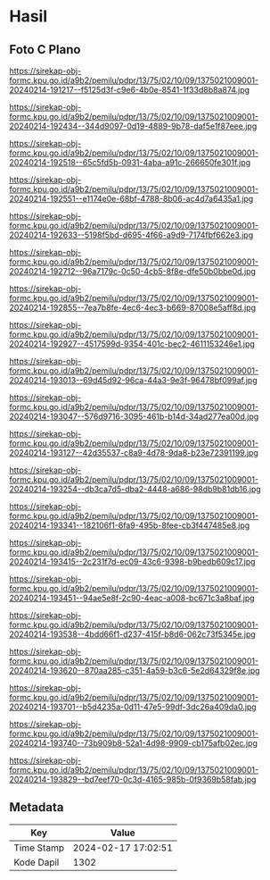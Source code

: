 # Hasil

## Foto C Plano

https://sirekap-obj-formc.kpu.go.id/a9b2/pemilu/pdpr/13/75/02/10/09/1375021009001-20240214-191217--f5125d3f-c9e6-4b0e-8541-1f33d8b8a874.jpg

https://sirekap-obj-formc.kpu.go.id/a9b2/pemilu/pdpr/13/75/02/10/09/1375021009001-20240214-192434--344d9097-0d19-4889-9b78-daf5e1f87eee.jpg

https://sirekap-obj-formc.kpu.go.id/a9b2/pemilu/pdpr/13/75/02/10/09/1375021009001-20240214-192518--65c5fd5b-0931-4aba-a91c-266650fe301f.jpg

https://sirekap-obj-formc.kpu.go.id/a9b2/pemilu/pdpr/13/75/02/10/09/1375021009001-20240214-192551--e1174e0e-68bf-4788-8b06-ac4d7a6435a1.jpg

https://sirekap-obj-formc.kpu.go.id/a9b2/pemilu/pdpr/13/75/02/10/09/1375021009001-20240214-192633--5198f5bd-d695-4f66-a9d9-7174fbf662e3.jpg

https://sirekap-obj-formc.kpu.go.id/a9b2/pemilu/pdpr/13/75/02/10/09/1375021009001-20240214-192712--96a7179c-0c50-4cb5-8f8e-dfe50b0bbe0d.jpg

https://sirekap-obj-formc.kpu.go.id/a9b2/pemilu/pdpr/13/75/02/10/09/1375021009001-20240214-192855--7ea7b8fe-4ec6-4ec3-b669-87008e5aff8d.jpg

https://sirekap-obj-formc.kpu.go.id/a9b2/pemilu/pdpr/13/75/02/10/09/1375021009001-20240214-192927--4517599d-9354-401c-bec2-4611153246e1.jpg

https://sirekap-obj-formc.kpu.go.id/a9b2/pemilu/pdpr/13/75/02/10/09/1375021009001-20240214-193013--69d45d92-96ca-44a3-9e3f-96478bf099af.jpg

https://sirekap-obj-formc.kpu.go.id/a9b2/pemilu/pdpr/13/75/02/10/09/1375021009001-20240214-193047--576d9716-3095-461b-b14d-34ad277ea00d.jpg

https://sirekap-obj-formc.kpu.go.id/a9b2/pemilu/pdpr/13/75/02/10/09/1375021009001-20240214-193127--42d35537-c8a9-4d78-9da8-b23e72391199.jpg

https://sirekap-obj-formc.kpu.go.id/a9b2/pemilu/pdpr/13/75/02/10/09/1375021009001-20240214-193254--db3ca7d5-dba2-4448-a686-98db9b81db16.jpg

https://sirekap-obj-formc.kpu.go.id/a9b2/pemilu/pdpr/13/75/02/10/09/1375021009001-20240214-193341--182106f1-6fa9-495b-8fee-cb3f447485e8.jpg

https://sirekap-obj-formc.kpu.go.id/a9b2/pemilu/pdpr/13/75/02/10/09/1375021009001-20240214-193415--2c231f7d-ec09-43c6-9398-b9bedb609c17.jpg

https://sirekap-obj-formc.kpu.go.id/a9b2/pemilu/pdpr/13/75/02/10/09/1375021009001-20240214-193451--94ae5e8f-2c90-4eac-a008-bc671c3a8baf.jpg

https://sirekap-obj-formc.kpu.go.id/a9b2/pemilu/pdpr/13/75/02/10/09/1375021009001-20240214-193538--4bdd66f1-d237-415f-b8d6-062c73f5345e.jpg

https://sirekap-obj-formc.kpu.go.id/a9b2/pemilu/pdpr/13/75/02/10/09/1375021009001-20240214-193620--870aa285-c351-4a59-b3c6-5e2d64329f8e.jpg

https://sirekap-obj-formc.kpu.go.id/a9b2/pemilu/pdpr/13/75/02/10/09/1375021009001-20240214-193701--b5d4235a-0d11-47e5-99df-3dc26a409da0.jpg

https://sirekap-obj-formc.kpu.go.id/a9b2/pemilu/pdpr/13/75/02/10/09/1375021009001-20240214-193740--73b909b8-52a1-4d98-9909-cb175afb02ec.jpg

https://sirekap-obj-formc.kpu.go.id/a9b2/pemilu/pdpr/13/75/02/10/09/1375021009001-20240214-193829--bd7eef70-0c3d-4165-985b-0f9369b58fab.jpg


## Metadata

| Key        | Value               |
| ---------- | ------------------- |
| Time Stamp | 2024-02-17 17:02:51 |
| Kode Dapil | 1302                |




